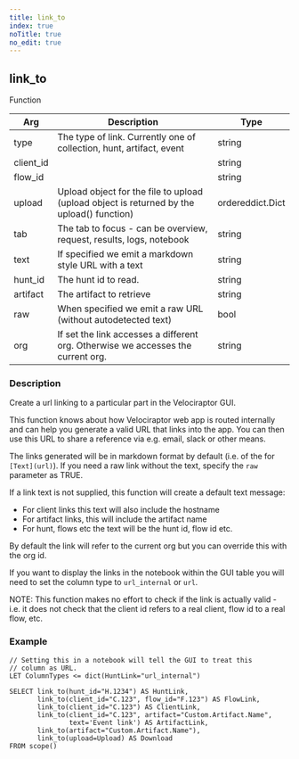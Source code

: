 ```yaml
---
title: link_to
index: true
noTitle: true
no_edit: true
---
```




<div class="vql_item"></div>


## link_to
<span class='vql_type pull-right page-header'>Function</span>



<div class="vqlargs"></div>

Arg | Description | Type
----|-------------|-----
type|The type of link. Currently one of collection, hunt, artifact, event|string
client_id||string
flow_id||string
upload|Upload object for the file to upload (upload object is returned by the upload() function)|ordereddict.Dict
tab|The tab to focus - can be overview, request, results, logs, notebook|string
text|If specified we emit a markdown style URL with a text|string
hunt_id|The hunt id to read.|string
artifact|The artifact to retrieve|string
raw|When specified we emit a raw URL (without autodetected text)|bool
org|If set the link accesses a different org. Otherwise we accesses the current org.|string

### Description

Create a url linking to a particular part in the Velociraptor GUI.

This function knows about how Velociraptor web app is routed
internally and can help you generate a valid URL that links into
the app. You can then use this URL to share a reference via
e.g. email, slack or other means.

The links generated will be in markdown format by default (i.e. of
the for `[Text](url)`). If you need a raw link without the text,
specify the `raw` parameter as TRUE.

If a link text is not supplied, this function will create a
default text message:

* For client links this text will also include the hostname
* For artifact links, this will include the artifact name
* For hunt, flows etc the text will be the hunt id, flow id etc.

By default the link will refer to the current org but you can
override this with the org id.

If you want to display the links in the notebook within the GUI
table you will need to set the column type to `url_internal` or
`url`.

NOTE: This function makes no effort to check if the link is
actually valid - i.e. it does not check that the client id refers
to a real client, flow id to a real flow, etc.

### Example

```vql
// Setting this in a notebook will tell the GUI to treat this
// column as URL.
LET ColumnTypes <= dict(HuntLink="url_internal")

SELECT link_to(hunt_id="H.1234") AS HuntLink,
       link_to(client_id="C.123", flow_id="F.123") AS FlowLink,
       link_to(client_id="C.123") AS ClientLink,
       link_to(client_id="C.123", artifact="Custom.Artifact.Name",
               text='Event link') AS ArtifactLink,
       link_to(artifact="Custom.Artifact.Name"),
       link_to(upload=Upload) AS Download
FROM scope()
```


